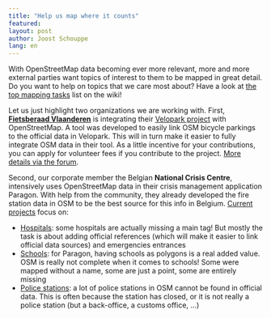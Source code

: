 ```yaml
---
title: "Help us map where it counts"
featured:
layout: post
author: Joost Schouppe
lang: en
---
```



With OpenStreetMap data becoming ever more relevant, more and more external parties want topics of interest to them to be mapped in great detail. Do you want to help on topics that we care most about? Have a look at [the top mapping tasks](https://wiki.openstreetmap.org/wiki/WikiProject_Belgium/top_mapping_tasks) list on the wiki!

Let us just highlight two organizations we are working with.
First, **[Fietsberaad Vlaanderen](https://fietsberaad.be/)** is integrating their [Velopark project](https://www.velopark.be/) with OpenStreetMap. A tool was developed to easily link OSM bicycle parkings to the official data in Velopark. This will in turn make it easier to fully integrate OSM data in their tool. As a little incentive for your contributions, you can apply for volunteer fees if you contribute to the project. [More details via the forum](https://community.openstreetmap.org/t/mapping-of-bicycle-parkings-collaboration-with-fietsberaad-vlaanderen/116182).

Second, our corporate member the Belgian **National Crisis Centre**, intensively uses OpenStreetMap data in their crisis management application Paragon. With help from the community, they already developed the fire station data in OSM to be the best source for this info in Belgium. [Current projects](https://maproulette.org/browse/projects/54664) focus on:
* [Hospitals](https://community.openstreetmap.org/t/hospital-mapping-feedback-on-how-to-map-emergency-wards-and-official-numbers/118588): some hospitals are actually missing a main tag! But mostly the task is about adding official references (which will make it easier to link official data sources) and emergencies entrances
* [Schools](https://community.openstreetmap.org/t/597-belgian-schools-have-no-name/116699): for Paragon, having schools as polygons is a real added value. OSM is really not complete when it comes to schools! Some were mapped without a name, some are just a point, some are entirely missing
* [Police stations](https://maproulette.org/browse/challenges/48864): a lot of police stations in OSM cannot be found in official data. This is often because the station has closed, or it is not really a police station (but a back-office, a customs office, ...)
